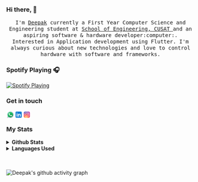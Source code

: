 

### Hi there,  👋


<p align="center">
  
  
  <samp>
    I'm <a href="https://www.linkedin.com/in/deepak-m-s-b307631b7/">Deepak</a> currently a First Year Computer Science and Engineering student at <a href="https://soe.cusat.ac.in/">School of Engineering, CUSAT </a> and an aspiring software & hardware developer:computer:. Interested in  Application development using Flutter. I'm always curious about new technologies and love to control hardware with software and frameworks.
  </samp>
</p>

### Spotify Playing 🎧

[<img src="https://open.spotify.com/playlist/3LFjQea3fra6q6O1XCYWcp" alt=" Spotify Playing" width="350" />](https://open.spotify.com/playlist/3LFjQea3fra6q6O1XCYWcp)

### Get in touch

[<img align="left" alt="Deepak | Whatsapp" width="22px" src="images/whatsapp.svg" />][whatsapp]
[<img align="left" alt="Deepak | LinkedIn" width="22px" src="images/linkedin.svg" />][linkedin]
[<img align="left" alt="Deepak | Instagram" width="22px" src="images/instagram.svg" />][instagram]



<br/>

### My Stats

<details>
<summary>
  <b>Github Stats</b>
</summary>
<p align="center"> <img alt="Deepak's Github Stats" src="https://github-readme-stats.vercel.app/api?username=Deepak-coder80&theme=vision-friendly-dark&show_icons=true&hide_border=true&count_private=true&bg_color=0D1117"/>
</details>

<details>
<summary>
  <b>Languages Used</b>
</summary>
<p align="center"> <img alt="Deepak's Language Stats" src="https://github-readme-stats.vercel.app/api/top-langs/?username=Deepak-coder80&hide=javascript,html" />
</details>


<br />
<br />

![Deepak's github activity graph](https://activity-graph.herokuapp.com/graph?username=akash-santhosh&bg_color=000000&color=718191&line=e9e9ea&point=e9e9ea&area=true&hide_border=true)


[whatsapp]: https://wa.me/918086452221/

[instagram]: https://www.instagram.com/_deepak_m_s_/
[linkedin]: https://www.linkedin.com/in/deepak-m-s-b307631b7/



